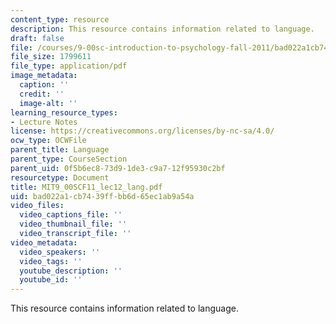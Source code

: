 ```yaml
---
content_type: resource
description: This resource contains information related to language.
draft: false
file: /courses/9-00sc-introduction-to-psychology-fall-2011/bad022a1cb7439ffbb6d65ec1ab9a54a_MIT9_00SCF11_lec12_lang.pdf
file_size: 1799611
file_type: application/pdf
image_metadata:
  caption: ''
  credit: ''
  image-alt: ''
learning_resource_types:
- Lecture Notes
license: https://creativecommons.org/licenses/by-nc-sa/4.0/
ocw_type: OCWFile
parent_title: Language
parent_type: CourseSection
parent_uid: 0f5b6ec8-73d9-1de3-c9a7-12f95930c2bf
resourcetype: Document
title: MIT9_00SCF11_lec12_lang.pdf
uid: bad022a1-cb74-39ff-bb6d-65ec1ab9a54a
video_files:
  video_captions_file: ''
  video_thumbnail_file: ''
  video_transcript_file: ''
video_metadata:
  video_speakers: ''
  video_tags: ''
  youtube_description: ''
  youtube_id: ''
---
```

This resource contains information related to language.